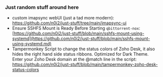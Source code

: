 ### Just random stuff around here

- custom imapsync webUI (just a tad more modern): https://github.com/n0i2/just-stuff/tree/main/imapsync-ui
- Ensure SSHFS Mount is Ready Before Starting `qbittorrent-nox`: [https://github.com/n0i2/just-stuff/blob/main/sshfs-mount-using-systemd](https://github.com/n0i2/just-stuff/blob/main/sshfs-mount-using-systemd.md)
- Tampermonkey Script to change the status colors of Zoho Desk, it also hides the right hand side status ribbons. Optimized for Dark Theme. Enter your Zoho Desk domain at the @match line in the script: https://github.com/n0i2/just-stuff/blob/main/tampermonkey-zoho-desk-status-colors
